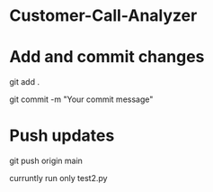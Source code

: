 # Customer-Call-Analyzer


# Add and commit changes
git add .


git commit -m "Your commit message"

# Push updates
git push origin main

curruntly run only test2.py
